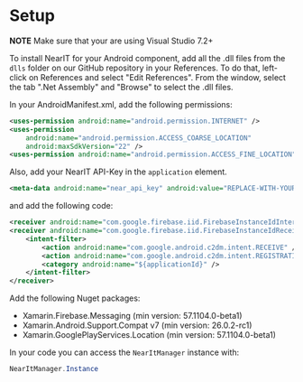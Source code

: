 # Setup #

**NOTE** Make sure that your are using Visual Studio 7.2+

To install NearIT for your Android component, add all the .dll files from the `dlls` folder on our GitHub repository in your References. To do that, left-click on References and select "Edit References". From the window, select the tab ".Net Assembly" and "Browse" to select the .dll files.

In your AndroidManifest.xml, add the following permissions:
```xml
<uses-permission android:name="android.permission.INTERNET" />
<uses-permission
	android:name="android.permission.ACCESS_COARSE_LOCATION"
	android:maxSdkVersion="22" />
<uses-permission android:name="android.permission.ACCESS_FINE_LOCATION" />
```
Also, add your NearIT API-Key in the `application` element.
```xml
<meta-data android:name="near_api_key" android:value="REPLACE-WITH-YOUR-KEY" />
```
and add the following code:
```xml
<receiver android:name="com.google.firebase.iid.FirebaseInstanceIdInternalReceiver" android:exported="false" />
<receiver android:name="com.google.firebase.iid.FirebaseInstanceIdReceiver" android:exported="true" 							android:permission="com.google.android.c2dm.permission.SEND">
	<intent-filter>
		<action android:name="com.google.android.c2dm.intent.RECEIVE" />
		<action android:name="com.google.android.c2dm.intent.REGISTRATION" />
		<category android:name="${applicationId}" />
	</intent-filter>
</receiver>
```

Add the following Nuget packages:

- Xamarin.Firebase.Messaging (min version: 57.1104.0-beta1)
- Xamarin.Android.Support.Compat v7 (min version: 26.0.2-rc1)
- Xamarin.GooglePlayServices.Location (min version: 57.1104.0-beta1)

In your code you can access the `NearItManager` instance with:
```csharp
NearItManager.Instance
```

